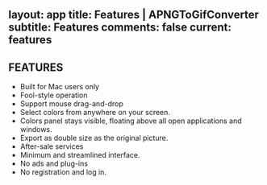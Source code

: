 layout: app
title: Features | APNGToGifConverter
subtitle: Features
comments: false
current: features
---

## FEATURES
- Built for Mac users only
- Fool-style operation
- Support mouse drag-and-drop
- Select colors from anywhere on your screen.
- Colors panel stays visible, floating above all open applications and      windows.
- Export as double size as the original picture. 
- After-sale services
- Minimum and streamlined interface.
- No ads and plug-ins
- No registration and log in. 

 


